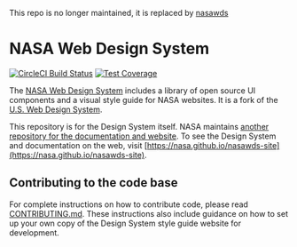 This repo is no longer maintained, it is replaced by [nasawds](https://github.com/nasa/nasawds)

# NASA Web Design System
[![CircleCI Build Status](https://circleci.com/gh/nasa/nasawds/tree/develop.svg?style=shield)](https://circleci.com/gh/nasa/nasawds/tree/develop) [![Test Coverage](https://codeclimate.com/github/bruffridge/nasawds/badges/coverage.svg)](https://codeclimate.com/github/bruffridge/nasawds/coverage)

The [NASA Web Design System](https://nasa.github.io/nasawds-site) includes a library of open source UI components and a visual style guide for NASA websites. It is a fork of the [U.S. Web Design System](https://github.com/uswds/uswds).

This repository is for the Design System itself. NASA maintains [another repository for the documentation and website](https://github.com/nasa/nasawds-site). To see the Design System and documentation on the web, visit [https://nasa.github.io/nasawds-site](https://nasa.github.io/nasawds-site).

## Contributing to the code base

For complete instructions on how to contribute code, please read [CONTRIBUTING.md](CONTRIBUTING.md). These instructions also include guidance on how to set up your own copy of the Design System style guide website for development.
